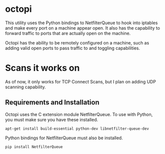 # octopi
This utility uses the Python bindings to NetfilterQueue to hook into iptables and make every port on a machine appear open.  It also has the capability to forward traffic to ports that are actually open on the machine.

Octopi has the ability to be remotely configured on a machine, such as adding valid open ports to pass traffic to and toggling capabilities.

# Scans it works on
As of now, it only works for TCP Connect Scans, but I plan on adding UDP scanning capability.

## Requirements and Installation
Octopi uses the C extension module NetfilterQueue.  To use with Python, you must make sure you have these installed.
```
apt-get install build-essential python-dev libnetfilter-queue-dev
```

Python bindings for NetfilterQueue must also be installed.
```
pip install NetfilterQueue
```
